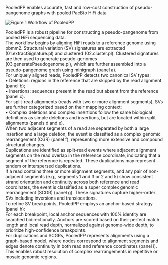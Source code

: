 PooledPP enables accurate, fast and low-cost construction of pseudo-pangenome graphs with pooled PacBio HiFi data

![Figure 1](https://github.com/user-attachments/assets/1966db69-6de1-40cf-b354-29ff5b2dd42e)
Workflow of PooledPP

PooledPP is a robust pipeline for constructing a pseudo-pangenome from pooled HiFi sequencing data.  
The workflow begins by aligning HiFi reads to a reference genome using pbmm2. Structural variation (SV) signatures are extracted (01.extractSignature.pl) and clustered (02.cluster.pl). Clustered signatures are then used to generate pseudo-genomes (03.generatePseudogenome.pl), which are further assembled into a pseudo-pangenome graph using minigraph (panel a).  
For uniquely aligned reads, PooledPP detects two canonical SV types:  
•	Deletions: regions in the reference that are skipped by the read alignment (panel b);  
•	Insertions: sequences present in the read but absent from the reference (panel c).  
For split-read alignments (reads with two or more alignment segments), SVs are further categorized based on their mapping context:  
•	Complex deletions and complex insertions follow the same biological definitions as simple deletions and insertions, but are located within split alignments (panels d and e).  
When two adjacent segments of a read are separated by both a large insertion and a large deletion, the event is classified as a complex genomic rearrangement (CGR) (panel f), representing more extensive and compound structural changes.  
Duplications are identified as split-read events where adjacent alignment segments on the read overlap in the reference coordinate, indicating that a segment of the reference is repeated. These duplications may represent tandem or interspersed duplications.  
If a read contains three or more alignment segments, and any pair of non-adjacent segments (e.g., segments 1 and 3 or 2 and 5) show consistent strand orientation and continuity across both reference and read coordinates, the event is classified as a super complex genomic rearrangement (SCGR) (panel g). These signatures capture higher-order SVs including inversions and translocations.  
To refine SV breakpoints, PooledPP employs an anchor-based strategy (panel h):  
For each breakpoint, local anchor sequences with 100% identity are searched bidirectionally. Anchors are scored based on their perfect match length and local read depth, normalized against genome-wide depth, to prioritize high-confidence breakpoints.  
For duplications and SCGRs, PooledPP represents alignments using a graph-based model, where nodes correspond to alignment segments and edges denote continuity in both read and reference coordinates (panel i). This enables robust resolution of complex rearrangements in repetitive or mosaic genomic regions.  
